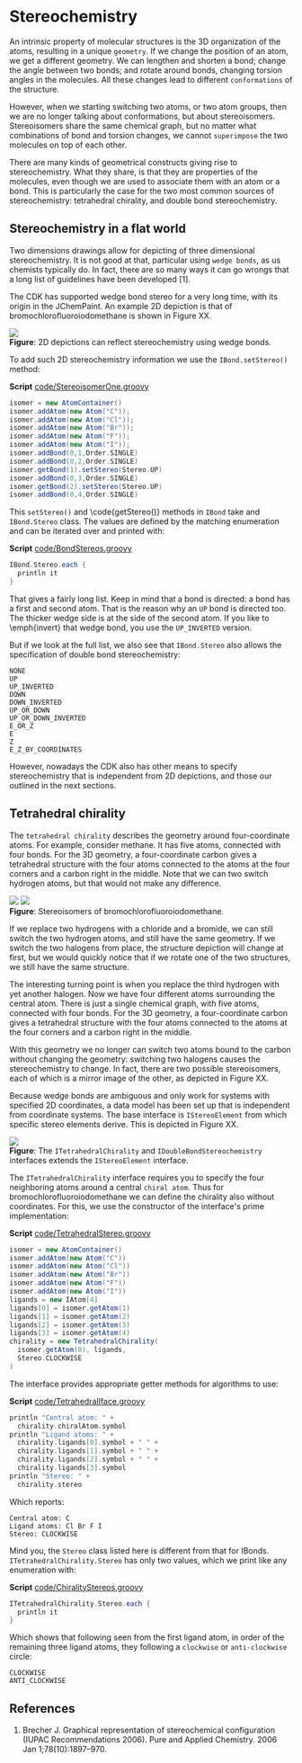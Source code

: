 # Stereochemistry

An intrinsic property of molecular structures is the 3D organization of the atoms,
resulting in a unique <a name="tp1">`geometry`</a>. If we change the position of an atom, we get a
different geometry. We can lengthen and shorten a bond; change the angle
between two bonds; and rotate around bonds, changing torsion angles in
the molecules. All these changes lead to different `conformations` of the structure.

However, when we starting switching two atoms, or two atom groups, then we are
no longer talking about conformations, but about stereoisomers. Stereoisomers share
the same chemical graph, but no matter what combinations of bond and torsion changes,
we cannot `superimpose` the two molecules on top of each other.

There are many kinds of geometrical constructs giving rise to stereochemistry.
What they share, is that they are properties of the molecules, even though we
are used to associate them with an atom or a bond. This is particularly the
case for the two most common sources of stereochemistry: tetrahedral chirality,
and double bond stereochemistry.

## Stereochemistry in a flat world

Two dimensions drawings allow for depicting of three dimensional stereochemistry.
It is not good at that, particular using `wedge bonds`, as us chemists typically
do. In fact, there are so many ways it can go wrongs that a long list of guidelines
have been developed [1].

The CDK has supported wedge bond stereo for a very long time, with its origin
in the JChemPaint. An example 2D depiction is that of bromochlorofluoroiodomethane
is shown in Figure XX.

![](images/generated/StereoisomerOne.png) <br />
**Figure**: 2D depictions can reflect stereochemistry using wedge bonds.

To add such 2D stereochemistry information we use the `IBond.setStereo()`
method:

**Script** [code/StereoisomerOne.groovy](code/StereoisomerOne.code.md)
```groovy
isomer = new AtomContainer()
isomer.addAtom(new Atom("C"));
isomer.addAtom(new Atom("Cl"));
isomer.addAtom(new Atom("Br"));
isomer.addAtom(new Atom("F"));
isomer.addAtom(new Atom("I"));
isomer.addBond(0,1,Order.SINGLE)
isomer.addBond(0,2,Order.SINGLE)
isomer.getBond(1).setStereo(Stereo.UP)
isomer.addBond(0,3,Order.SINGLE)
isomer.getBond(2).setStereo(Stereo.UP)
isomer.addBond(0,4,Order.SINGLE)
```

This `setStereo()` and \code{getStereo()} methods in `IBond` take
and `IBond.Stereo` class. The values are defined by the matching enumeration
and can be iterated over and printed with:

**Script** [code/BondStereos.groovy](code/BondStereos.code.md)
```groovy
IBond.Stereo.each {
  println it
}
```

That gives a fairly long list. Keep in mind that a bond is directed: a bond
has a first and second atom. That is the reason why an `UP` bond is
directed too. The thicker wedge side is at the side of the second atom.
If you like to \emph{invert} that wedge bond, you use the `UP_INVERTED`
version.

But if we look at the full list, we also see that `IBond.Stereo` also
allows the specification of double bond stereochemistry:

```plain
NONE
UP
UP_INVERTED
DOWN
DOWN_INVERTED
UP_OR_DOWN
UP_OR_DOWN_INVERTED
E_OR_Z
E
Z
E_Z_BY_COORDINATES
```

However, nowadays the CDK also has other means to specify stereochemistry
that is independent from 2D depictions, and those our outlined in the next
sections.

## Tetrahedral chirality

The `tetrahedral chirality` describes the geometry around four-coordinate
atoms. For example, consider methane. It has five atoms, connected with
four bonds. For the 3D geometry, a four-coordinate carbon gives a tetrahedral
structure with the four atoms connected to the atoms at the four corners and a
carbon right in the middle. Note that we can two switch hydrogen atoms, but that
would not make any difference.

![](images/generated/StereoisomerOne.png)
![](images/generated/StereoisomerTwo.png) <br />
**Figure**: Stereoisomers of bromochlorofluoroiodomethane.

If we replace two hydrogens with a chloride and a bromide, we can still switch
the two hydrogen atoms, and still have the same geometry. If we switch the two
halogens from place, the structure depiction will change at first, but we would
quickly notice that if we rotate one of the two structures, we still have the
same structure.

The interesting turning point is when you replace the third hydrogen with yet
another halogen. Now we have four different atoms surrounding the central atom.
There is just a single chemical graph, with five atoms, connected with
four bonds. For the 3D geometry, a four-coordinate carbon gives a tetrahedral
structure with the four atoms connected to the atoms at the four corners and a
carbon right in the middle.

With this geometry we no longer can switch two atoms bound to the carbon without
changing the geometry: switching two halogens causes the stereochemistry to
change. In fact, there are two possible stereoisomers, each of which is a mirror
image of the other, as depicted in Figure XX.

Because wedge bonds are ambiguous and only work for systems with specified
2D coordinates, a data model has been set up that is independent from coordinate
systems. The base interface is `IStereoElement` from which specific
stereo elements derive. This is depicted in Figure XX.

![](images/stereo.png) <br />
**Figure**: The `ITetrahedralChirality` and `IDoubleBondStereochemistry`
interfaces extends the `IStereoElement` interface.

The `ITetrahedralChirality` interface requires you to specify the four neighboring
atoms around a central `chiral atom`. Thus for bromochlorofluoroiodomethane
we can define the chirality also without coordinates. For this, we use the
constructor of the interface's prime implementation:

**Script** [code/TetrahedralStereo.groovy](code/TetrahedralStereo.code.md)
```groovy
isomer = new AtomContainer()
isomer.addAtom(new Atom("C"))
isomer.addAtom(new Atom("Cl"))
isomer.addAtom(new Atom("Br"))
isomer.addAtom(new Atom("F"))
isomer.addAtom(new Atom("I"))
ligands = new IAtom[4]
ligands[0] = isomer.getAtom(1)
ligands[1] = isomer.getAtom(2)
ligands[2] = isomer.getAtom(3)
ligands[3] = isomer.getAtom(4)
chirality = new TetrahedralChirality(
  isomer.getAtom(0), ligands,
  Stereo.CLOCKWISE
)
```

The interface provides appropriate getter methods for algorithms to use:

**Script** [code/TetrahedralIface.groovy](code/TetrahedralIface.code.md)
```groovy
println "Central atom: " +
  chirality.chiralAtom.symbol
println "Ligand atoms: " +
  chirality.ligands[0].symbol + " " +
  chirality.ligands[1].symbol + " " +
  chirality.ligands[2].symbol + " " +
  chirality.ligands[3].symbol
println "Stereo: " +
  chirality.stereo
```

Which reports:

```plain
Central atom: C
Ligand atoms: Cl Br F I
Stereo: CLOCKWISE
```

Mind you, the `Stereo` class listed here is different from that for IBonds.
`ITetrahedralChirality.Stereo` has only two values, which we print like any
enumeration with:

**Script** [code/ChiralityStereos.groovy](code/ChiralityStereos.code.md)
```groovy
ITetrahedralChirality.Stereo.each {
  println it
}
```

Which shows that following seen from the first ligand atom, in order of the
remaining three ligand atoms, they following a `clockwise` or
`anti-clockwise` circle:

```plain
CLOCKWISE
ANTI_CLOCKWISE
```

## References

1. Brecher J. Graphical representation of stereochemical configuration (IUPAC Recommendations 2006). Pure and Applied Chemistry. 2006 Jan 1;78(10):1897–970. 


